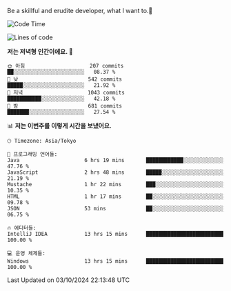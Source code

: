 Be a skillful and erudite developer, what I want to.👶

<!--START_SECTION:waka-->
![Code Time](http://img.shields.io/badge/Code%20Time-1%2C304%20hrs%2044%20mins-blue)

![Lines of code](https://img.shields.io/badge/%EC%A0%80%EB%8A%94%20%EC%97%AC%ED%83%9C%EA%B9%8C%EC%A7%80%20-880.5%20thousand%20%EC%A4%84%EC%9D%98%20%EC%BD%94%EB%93%9C%EB%A5%BC%20%EC%9E%91%EC%84%B1%ED%96%88%EC%96%B4%EC%9A%94.-blue)

**저는 저녁형 인간이에요. 🦉** 

```text
🌞 아침                     207 commits         ██░░░░░░░░░░░░░░░░░░░░░░░   08.37 % 
🌆 낮　                     542 commits         █████░░░░░░░░░░░░░░░░░░░░   21.92 % 
🌃 저녁                     1043 commits        ███████████░░░░░░░░░░░░░░   42.18 % 
🌙 밤　                     681 commits         ███████░░░░░░░░░░░░░░░░░░   27.54 % 
```


📊 **저는 이번주를 이렇게 시간을 보냈어요.** 

```text
🕑︎ Timezone: Asia/Tokyo

💬 프로그래밍 언어들: 
Java                     6 hrs 19 mins       ████████████░░░░░░░░░░░░░   47.76 % 
JavaScript               2 hrs 48 mins       █████░░░░░░░░░░░░░░░░░░░░   21.19 % 
Mustache                 1 hr 22 mins        ███░░░░░░░░░░░░░░░░░░░░░░   10.35 % 
HTML                     1 hr 17 mins        ██░░░░░░░░░░░░░░░░░░░░░░░   09.78 % 
JSON                     53 mins             ██░░░░░░░░░░░░░░░░░░░░░░░   06.75 % 

🔥 에디터들: 
IntelliJ IDEA            13 hrs 15 mins      █████████████████████████   100.00 % 

💻 운영 체제들: 
Windows                  13 hrs 15 mins      █████████████████████████   100.00 % 
```


 Last Updated on 03/10/2024 22:13:48 UTC
<!--END_SECTION:waka-->
